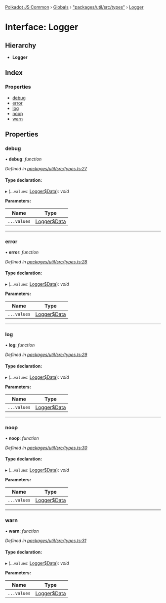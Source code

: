 [Polkadot JS Common](../README.md) › [Globals](../globals.md) › ["packages/util/src/types"](../modules/_packages_util_src_types_.md) › [Logger](_packages_util_src_types_.logger.md)

# Interface: Logger

## Hierarchy

* **Logger**

## Index

### Properties

* [debug](_packages_util_src_types_.logger.md#debug)
* [error](_packages_util_src_types_.logger.md#error)
* [log](_packages_util_src_types_.logger.md#log)
* [noop](_packages_util_src_types_.logger.md#noop)
* [warn](_packages_util_src_types_.logger.md#warn)

## Properties

###  debug

• **debug**: *function*

*Defined in [packages/util/src/types.ts:27](https://github.com/polkadot-js/common/blob/91340577/packages/util/src/types.ts#L27)*

#### Type declaration:

▸ (...`values`: [Logger$Data](../modules/_packages_util_src_types_.md#loggerdata)): *void*

**Parameters:**

Name | Type |
------ | ------ |
`...values` | [Logger$Data](../modules/_packages_util_src_types_.md#loggerdata) |

___

###  error

• **error**: *function*

*Defined in [packages/util/src/types.ts:28](https://github.com/polkadot-js/common/blob/91340577/packages/util/src/types.ts#L28)*

#### Type declaration:

▸ (...`values`: [Logger$Data](../modules/_packages_util_src_types_.md#loggerdata)): *void*

**Parameters:**

Name | Type |
------ | ------ |
`...values` | [Logger$Data](../modules/_packages_util_src_types_.md#loggerdata) |

___

###  log

• **log**: *function*

*Defined in [packages/util/src/types.ts:29](https://github.com/polkadot-js/common/blob/91340577/packages/util/src/types.ts#L29)*

#### Type declaration:

▸ (...`values`: [Logger$Data](../modules/_packages_util_src_types_.md#loggerdata)): *void*

**Parameters:**

Name | Type |
------ | ------ |
`...values` | [Logger$Data](../modules/_packages_util_src_types_.md#loggerdata) |

___

###  noop

• **noop**: *function*

*Defined in [packages/util/src/types.ts:30](https://github.com/polkadot-js/common/blob/91340577/packages/util/src/types.ts#L30)*

#### Type declaration:

▸ (...`values`: [Logger$Data](../modules/_packages_util_src_types_.md#loggerdata)): *void*

**Parameters:**

Name | Type |
------ | ------ |
`...values` | [Logger$Data](../modules/_packages_util_src_types_.md#loggerdata) |

___

###  warn

• **warn**: *function*

*Defined in [packages/util/src/types.ts:31](https://github.com/polkadot-js/common/blob/91340577/packages/util/src/types.ts#L31)*

#### Type declaration:

▸ (...`values`: [Logger$Data](../modules/_packages_util_src_types_.md#loggerdata)): *void*

**Parameters:**

Name | Type |
------ | ------ |
`...values` | [Logger$Data](../modules/_packages_util_src_types_.md#loggerdata) |
